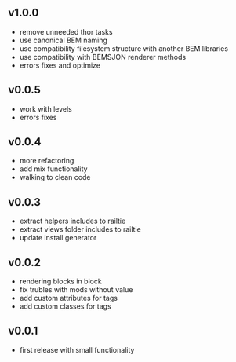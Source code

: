 ## v1.0.0

* remove unneeded thor tasks
* use canonical BEM naming
* use compatibility filesystem structure with another BEM libraries
* use compatibility with BEMSJON renderer methods
* errors fixes and optimize

## v0.0.5

* work with levels
* errors fixes

## v0.0.4

* more refactoring
* add mix functionality
* walking to clean code

## v0.0.3

* extract helpers includes to railtie
* extract views folder includes to railtie
* update install generator

## v0.0.2

* rendering blocks in block
* fix trubles with mods without value
* add custom attributes for tags
* add custom classes for tags

## v0.0.1

* first release with small functionality
